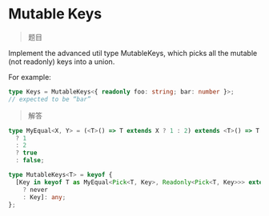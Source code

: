 # Mutable Keys

<BtnGroup 
	issue="https://tsch.js.org/5181/solutions"
	featured="https://github.com/type-challenges/type-challenges/issues/5221"
/>

> 题目

Implement the advanced util type MutableKeys<T>, which picks all the mutable (not readonly) keys into a union.

For example:

```ts
type Keys = MutableKeys<{ readonly foo: string; bar: number }>;
// expected to be “bar”
```

> 解答

```ts
type MyEqual<X, Y> = (<T>() => T extends X ? 1 : 2) extends <T>() => T extends Y
  ? 1
  : 2
  ? true
  : false;

type MutableKeys<T> = keyof {
  [Key in keyof T as MyEqual<Pick<T, Key>, Readonly<Pick<T, Key>>> extends true
    ? never
    : Key]: any;
};
```

